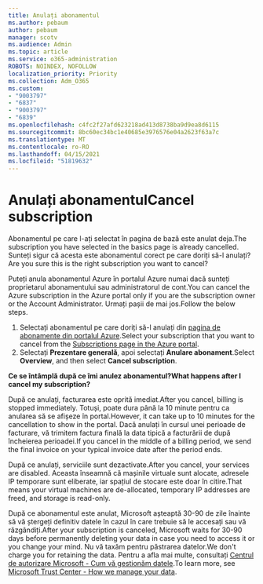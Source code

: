 ```yaml
---
title: Anulați abonamentul
ms.author: pebaum
author: pebaum
manager: scotv
ms.audience: Admin
ms.topic: article
ms.service: o365-administration
ROBOTS: NOINDEX, NOFOLLOW
localization_priority: Priority
ms.collection: Adm_O365
ms.custom:
- "9003797"
- "6837"
- "9003797"
- "6839"
ms.openlocfilehash: c4fc2f27afd623218ad413d8738ba9d9ea8d6115
ms.sourcegitcommit: 8bc60ec34bc1e40685e3976576e04a2623f63a7c
ms.translationtype: MT
ms.contentlocale: ro-RO
ms.lasthandoff: 04/15/2021
ms.locfileid: "51819632"
---
```

# <a name="cancel-subscription"></a><span data-ttu-id="41a61-102">Anulați abonamentul</span><span class="sxs-lookup"><span data-stu-id="41a61-102">Cancel subscription</span></span>

<span data-ttu-id="41a61-103">Abonamentul pe care l-ați selectat în pagina de bază este anulat deja.</span><span class="sxs-lookup"><span data-stu-id="41a61-103">The subscription you have selected in the basics page is already cancelled.</span></span> <span data-ttu-id="41a61-104">Sunteți sigur că acesta este abonamentul corect pe care doriți să-l anulați?</span><span class="sxs-lookup"><span data-stu-id="41a61-104">Are you sure this is the right subscription you want to cancel?</span></span>

<span data-ttu-id="41a61-105">Puteți anula abonamentul Azure în portalul Azure numai dacă sunteți proprietarul abonamentului sau administratorul de cont.</span><span class="sxs-lookup"><span data-stu-id="41a61-105">You can cancel the Azure subscription in the Azure portal only if you are the subscription owner or the Account Administrator.</span></span> <span data-ttu-id="41a61-106">Urmați pașii de mai jos.</span><span class="sxs-lookup"><span data-stu-id="41a61-106">Follow the below steps.</span></span>

1. <span data-ttu-id="41a61-107">Selectați abonamentul pe care doriți să-l anulați din [pagina de abonamente din portalul Azure](https://ms.portal.azure.com/#blade/Microsoft_Azure_Billing/SubscriptionsBlade).</span><span class="sxs-lookup"><span data-stu-id="41a61-107">Select your subscription that you want to cancel from the [Subscriptions page in the Azure portal](https://ms.portal.azure.com/#blade/Microsoft_Azure_Billing/SubscriptionsBlade).</span></span>
2. <span data-ttu-id="41a61-108">Selectați **Prezentare generală**, apoi selectați **Anulare abonament**.</span><span class="sxs-lookup"><span data-stu-id="41a61-108">Select **Overview**, and then select **Cancel subscription**.</span></span>

<span data-ttu-id="41a61-109">**Ce se întâmplă după ce îmi anulez abonamentul?**</span><span class="sxs-lookup"><span data-stu-id="41a61-109">**What happens after I cancel my subscription?**</span></span>

<span data-ttu-id="41a61-110">După ce anulați, facturarea este oprită imediat.</span><span class="sxs-lookup"><span data-stu-id="41a61-110">After you cancel, billing is stopped immediately.</span></span> <span data-ttu-id="41a61-111">Totuși, poate dura până la 10 minute pentru ca anularea să se afișeze în portal.</span><span class="sxs-lookup"><span data-stu-id="41a61-111">However, it can take up to 10 minutes for the cancellation to show in the portal.</span></span> <span data-ttu-id="41a61-112">Dacă anulați în cursul unei perioade de facturare, vă trimitem factura finală la data tipică a facturării de după încheierea perioadei.</span><span class="sxs-lookup"><span data-stu-id="41a61-112">If you cancel in the middle of a billing period, we send the final invoice on your typical invoice date after the period ends.</span></span>

<span data-ttu-id="41a61-113">După ce anulați, serviciile sunt dezactivate.</span><span class="sxs-lookup"><span data-stu-id="41a61-113">After you cancel, your services are disabled.</span></span> <span data-ttu-id="41a61-114">Aceasta înseamnă că mașinile virtuale sunt alocate, adresele IP temporare sunt eliberate, iar spațiul de stocare este doar în citire.</span><span class="sxs-lookup"><span data-stu-id="41a61-114">That means your virtual machines are de-allocated, temporary IP addresses are freed, and storage is read-only.</span></span>

<span data-ttu-id="41a61-115">După ce abonamentul este anulat, Microsoft așteaptă 30-90 de zile înainte să vă ștergeți definitiv datele în cazul în care trebuie să le accesați sau vă răzgândiți.</span><span class="sxs-lookup"><span data-stu-id="41a61-115">After your subscription is canceled, Microsoft waits for 30-90 days before permanently deleting your data in case you need to access it or you change your mind.</span></span> <span data-ttu-id="41a61-116">Nu vă taxăm pentru păstrarea datelor.</span><span class="sxs-lookup"><span data-stu-id="41a61-116">We don't charge you for retaining the data.</span></span> <span data-ttu-id="41a61-117">Pentru a afla mai multe, consultați [Centrul de autorizare Microsoft - Cum vă gestionăm datele](https://www.microsoft.com/trust-center/privacy/data-management#leave).</span><span class="sxs-lookup"><span data-stu-id="41a61-117">To learn more, see [Microsoft Trust Center - How we manage your data](https://www.microsoft.com/trust-center/privacy/data-management#leave).</span></span>

